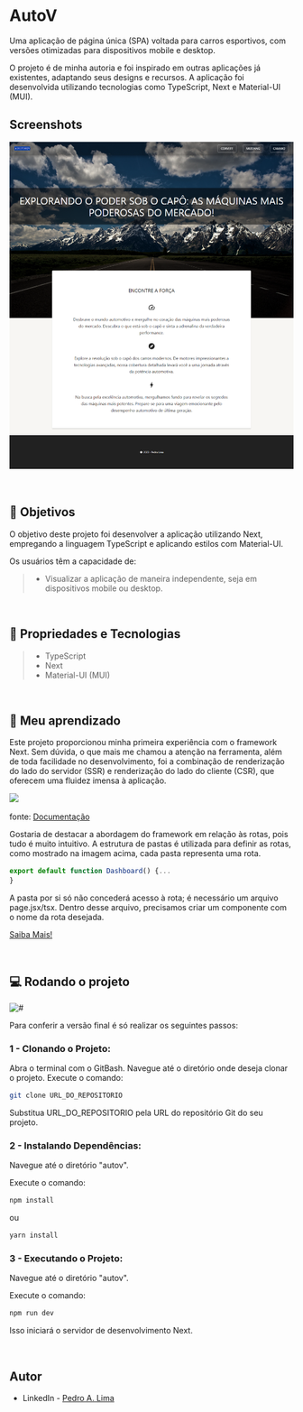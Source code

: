 # AutoV

Uma aplicação de página única (SPA) voltada para carros esportivos, com versões otimizadas para dispositivos mobile e desktop.

O projeto é de minha autoria e foi inspirado em outras aplicações já existentes, adaptando seus designs e recursos. A aplicação foi desenvolvida utilizando tecnologias como TypeScript, Next e Material-UI (MUI).

## Screenshots

![#](./public/1.png)

</br>

## 🎯 Objetivos

O objetivo deste projeto foi desenvolver a aplicação utilizando Next, empregando a linguagem TypeScript e aplicando estilos com Material-UI.

Os usuários têm a capacidade de:
> - Visualizar a aplicação de maneira independente, seja em dispositivos mobile ou desktop.

</br>

## 🔧 Propriedades e Tecnologias

> - TypeScript
> - Next 
> - Material-UI (MUI)

</br>

## 🧠 Meu aprendizado

Este projeto proporcionou minha primeira experiência com o framework Next. Sem dúvida, o que mais me chamou a atenção na ferramenta, além de toda facilidade no desenvolvimento, foi a combinação de renderização do lado do servidor (SSR) e renderização do lado do cliente (CSR), que oferecem uma fluidez imensa à aplicação.

<img src="./public/next.avif" width="800">

fonte: [Documentação](https://nextjs.org/docs/app/building-your-application/routing)

Gostaria de destacar a abordagem do framework em relação às rotas, pois tudo é muito intuitivo. A estrutura de pastas é utilizada para definir as rotas, como mostrado na imagem acima, cada pasta representa uma rota.

```ts
export default function Dashboard() {...
}
```

A pasta por si só não concederá acesso à rota; é necessário um arquivo page.jsx/tsx. Dentro desse arquivo, precisamos criar um componente com o nome da rota desejada.

[Saiba Mais!](https://nextjs.org/docs)    

</br>

## 💻 Rodando o projeto

![#](./public/mobile.gif)

Para conferir a versão final é só realizar os seguintes passos:

### 1 - Clonando o Projeto:
Abra o terminal com o GitBash.
Navegue até o diretório onde deseja clonar o projeto.
Execute o comando:

```bash
git clone URL_DO_REPOSITORIO
```
Substitua URL_DO_REPOSITORIO pela URL do repositório Git do seu projeto.

### 2 - Instalando Dependências:
Navegue até o diretório "autov".

Execute o comando:

```bash
npm install
```
ou
```bash
yarn install
```

### 3 - Executando o Projeto:
Navegue até o diretório "autov".

Execute o comando:

```bash
npm run dev
```
Isso iniciará o servidor de desenvolvimento Next.

</br>

## Autor

- LinkedIn - [Pedro A. Lima](https://www.linkedin.com/in/pedroalima6/)
